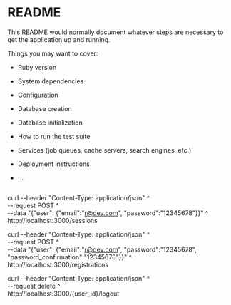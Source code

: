 # README

This README would normally document whatever steps are necessary to get the
application up and running.

Things you may want to cover:

* Ruby version

* System dependencies

* Configuration

* Database creation

* Database initialization

* How to run the test suite

* Services (job queues, cache servers, search engines, etc.)

* Deployment instructions

* ...

```
```
curl --header "Content-Type: application/json" ^     
 --request POST ^      
 --data "{\"user\": {\"email\":\"r@dev.com\", \"password\":\"12345678\"}}" ^      
 http://localhost:3000/sessions

curl --header "Content-Type: application/json" ^     
 --request POST ^      
 --data "{\"user\": {\"email\":\"r@dev.com\", \"password\":\"12345678\", \"password_confirmation\":\"12345678\"}}" ^      
 http://localhost:3000/registrations

 curl --header "Content-Type: application/json" ^     
 --request delete ^            
 http://localhost:3000/{user_id}/logout
```
